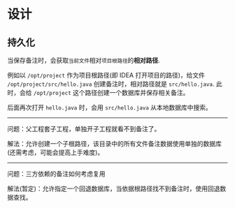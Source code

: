 # 设计

## 持久化

当保存备注时，会获取`当前文件`相对`项目根路径`的**相对路径**.

例如以 `/opt/project` 作为项目根路径(即 IDEA 打开项目的路径)，给文件 `/opt/project/src/hello.java` 创建备注时，相对路径就是 
`src/hello.java`. 此时，会给 `/opt/project` 这个路径创建一个数据库并保存相关备注。

后面再次打开 `hello.java` 时，会用 `src/hello.java` 从本地数据库中搜索。

---

问题：父工程套子工程，单独开子工程就看不到备注了。

解法：允许创建一个子根路径，该目录中的所有文件备注数据使用单独的数据库(还需考虑，可能会提高上手难度)。

---

问题：三方依赖的备注如何考虑复用

解法(暂定)：允许指定一个回退数据库，当依据根路径找不到备注时，使用回退数据查找。
